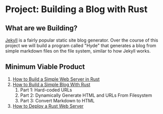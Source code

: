 # Project: Building a Blog with Rust

## What are we Building?

[Jekyll](https://jekyllrb.com/) is a fairly popular static site blog generator. Over the course of this project we will build a program called "Hyde" that generates a blog from simple markdown files on the file system, similar to how Jekyll works.

## Minimum Viable Product

1. [How to Build a Simple Web Server in Rust](/@adam/how-to-build-a-simple-web-server-in-rust)
1. [How to Build a Simple Blog With Rust](/@adam/how-to-build-a-simple-web-server-in-rust)
    1. Part 1: Hard-coded URLs
    1. Part 2: Dynamically Generate HTML and URLs From Filesystem
    1. Part 3: Convert Markdown to HTML
1. [How to Deploy a Rust Web Server](/@adam/how-to-build-a-simple-web-server-in-rust)

<!-- ## Supporting Material
[How to Create a Vector in Rust]
[How to Read From the Filesystem in Rust] -->